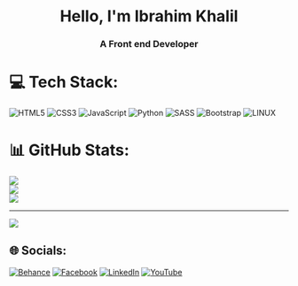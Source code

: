 <h1 align="center">Hello, I'm Ibrahim Khalil</h1>
<h3 align="center">A Front end Developer</h3>


# 💻 Tech Stack:
![HTML5](https://img.shields.io/badge/html5-%23E34F26.svg?style=for-the-badge&logo=html5&logoColor=white) ![CSS3](https://img.shields.io/badge/css3-%231572B6.svg?style=for-the-badge&logo=css3&logoColor=white) ![JavaScript](https://img.shields.io/badge/javascript-%23323330.svg?style=for-the-badge&logo=javascript&logoColor=%23F7DF1E) ![Python](https://img.shields.io/badge/python-3670A0?style=for-the-badge&logo=python&logoColor=ffdd54) ![SASS](https://img.shields.io/badge/SASS-hotpink.svg?style=for-the-badge&logo=SASS&logoColor=white) ![Bootstrap](https://img.shields.io/badge/bootstrap-%23563D7C.svg?style=for-the-badge&logo=bootstrap&logoColor=white) ![LINUX](https://img.shields.io/badge/Linux-FCC624?style=for-the-badge&logo=linux&logoColor=black)

# 📊 GitHub Stats:
![](https://github-readme-stats.vercel.app/api?username=ibrahimk4111&theme=merko&hide_border=true&include_all_commits=true&count_private=true)<br/>
![](https://github-readme-streak-stats.herokuapp.com/?user=ibrahimk4111&theme=merko&hide_border=true)<br/>
![](https://github-readme-stats.vercel.app/api/top-langs/?username=ibrahimk4111&theme=merko&hide_border=true&include_all_commits=true&count_private=true&layout=compact)

---
[![](https://visitcount.itsvg.in/api?id=ibrahimk4111&label=Profile%20Views&color=2&icon=5&pretty=true)](https://visitcount.itsvg.in)

<!-- Proudly created with GPRM ( https://gprm.itsvg.in ) -->

## 🌐 Socials:
[![Behance](https://img.shields.io/badge/Behance-1769ff?logo=behance&logoColor=white)](https://behance.net/Behance) 
[![Facebook](https://img.shields.io/badge/Facebook-%231877F2.svg?logo=Facebook&logoColor=white)](https://facebook.com/Facebook) 
[![LinkedIn](https://img.shields.io/badge/LinkedIn-%230077B5.svg?logo=linkedin&logoColor=white)](https://linkedin.com/in/LinkedIn) 
[![YouTube](https://img.shields.io/badge/YouTube-%23FF0000.svg?logo=YouTube&logoColor=white)](https://youtube.com/@Youtube) 
